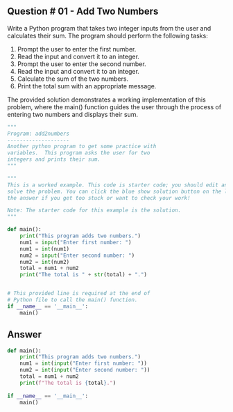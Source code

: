## Question # 01 - Add Two Numbers
Write a Python program that takes two integer inputs from the user and calculates their sum. The program should perform the following tasks:

1. Prompt the user to enter the first number.
2. Read the input and convert it to an integer.
3. Prompt the user to enter the second number.
4. Read the input and convert it to an integer.
5. Calculate the sum of the two numbers.
6. Print the total sum with an appropriate message.

The provided solution demonstrates a working implementation of this problem, where the main() function guides the user through the process of entering two numbers and displays their sum.

```python
"""
Program: add2numbers
--------------------
Another python program to get some practice with
variables.  This program asks the user for two
integers and prints their sum.
"""

"""
This is a worked example. This code is starter code; you should edit and run it to 
solve the problem. You can click the blue show solution button on the left to see 
the answer if you get too stuck or want to check your work!

Note: The starter code for this example is the solution.
"""

def main():
    print("This program adds two numbers.")
    num1 = input("Enter first number: ")
    num1 = int(num1)
    num2 = input("Enter second number: ")
    num2 = int(num2)
    total = num1 + num2
    print("The total is " + str(total) + ".")


# This provided line is required at the end of
# Python file to call the main() function.
if __name__ == '__main__':
    main()
```

## Answer
```python
def main():
    print("This program adds two numbers.")
    num1 = int(input("Enter first number: "))
    num2 = int(input("Enter second number: "))
    total = num1 + num2
    print(f"The total is {total}.")
    
if __name__ == '__main__':
    main()
```